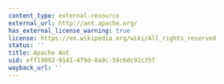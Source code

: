 ```yaml
---
content_type: external-resource
external_url: http://ant.apache.org/
has_external_license_warning: true
license: https://en.wikipedia.org/wiki/All_rights_reserved
status: ''
title: Apache Ant
uid: eff19002-9141-4f9d-8a9c-59c6dc92c35f
wayback_url: ''
---
```

